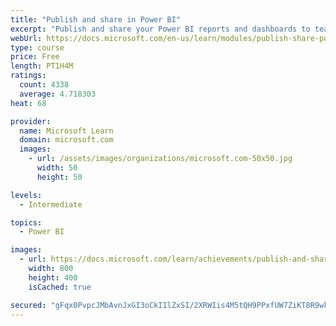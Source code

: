 ```yaml
---
title: "Publish and share in Power BI"
excerpt: "Publish and share your Power BI reports and dashboards to teammates in your organization or to everyone on the web."
webUrl: https://docs.microsoft.com/en-us/learn/modules/publish-share-power-bi/
type: course
price: Free
length: PT1H4M
ratings:
  count: 4338
  average: 4.718303
heat: 68

provider:
  name: Microsoft Learn
  domain: microsoft.com
  images:
    - url: /assets/images/organizations/microsoft.com-50x50.jpg
      width: 50
      height: 50

levels:
  - Intermediate

topics:
  - Power BI

images:
  - url: https://docs.microsoft.com/learn/achievements/publish-and-share-with-power-bi-desktop-social.png
    width: 800
    height: 400
    isCached: true

secured: "gFqx0PvpcJMbAvnJxGI3oCkIIlZxSI/2XRWIis4M5tQH9PPxfUW7ZiKT8R9wk4ALcFUkps8p2joDAFhcVuV1RSv/uX3iXWMsW/CZJPwgddyLNBL1DejEWXYp1d6Nx5upAasN50LOE3kswEN21FXXBYQiCzR18DltZaFQ+W1qKj2dz53pZpTHHjelSlDsozuDRW/nM+c3C4wDZc0zgo0Fwwx6csTR855aJyuXfrU9q6DH6X4Bh91uGX8pGPmPXchESs6s8wUQm+tAT+aAXSjxfT8APNKg/EyC2DCqgxuEXoL1Ns6HNey9S03ReP8EvlcP5ASe2nApQo2sCSRUJlxIGCtXkRMwEurvDLT5HGCWxZzWOZ6UbZy1t6/oO6nerDSAR+YEl5hiC0oC75hZG3eUXkb0aC0uHZlRf2zoR8BSnJQ=;UmhhAmds9SnTNlDt2XyF5Q=="
---
```


